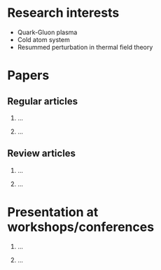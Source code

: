 # Research interests
- Quark-Gluon plasma
- Cold atom system
- Resummed perturbation in thermal field theory

# Papers
## Regular articles
1. ...

2. ...



## Review articles
1. ...

2. ...

# Presentation at workshops/conferences
1. ...

2. ...

